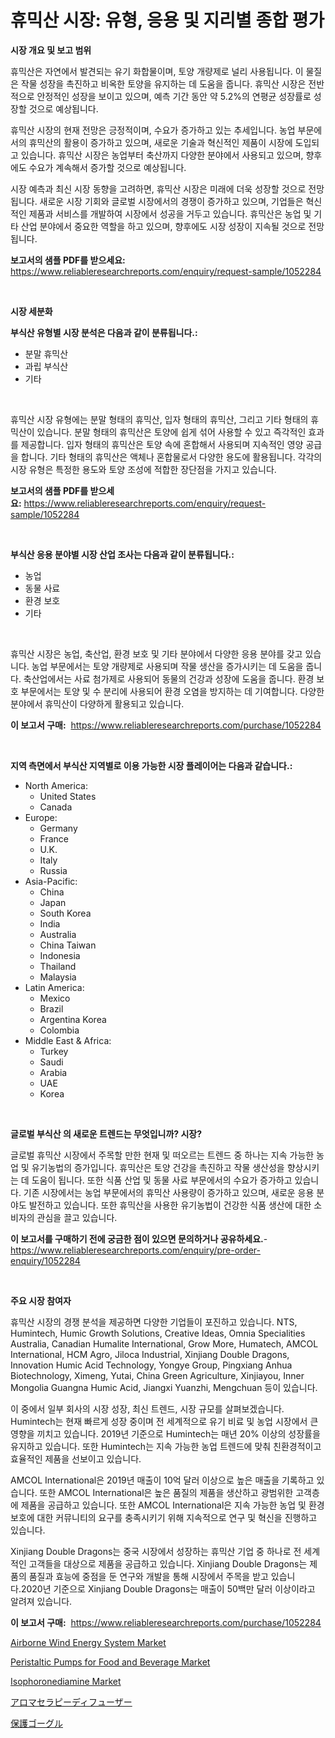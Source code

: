 <p><h1>휴믹산 시장: 유형, 응용 및 지리별 종합 평가</h1></p><p><strong>시장 개요 및 보고 범위</strong></p>
<p><p>휴믹산은 자연에서 발견되는 유기 화합물이며, 토양 개량제로 널리 사용됩니다. 이 물질은 작물 성장을 촉진하고 비옥한 토양을 유지하는 데 도움을 줍니다. 휴믹산 시장은 전반적으로 안정적인 성장을 보이고 있으며, 예측 기간 동안 약 5.2%의 연평균 성장률로 성장할 것으로 예상됩니다. </p><p>휴믹산 시장의 현재 전망은 긍정적이며, 수요가 증가하고 있는 추세입니다. 농업 부문에서의 휴믹산의 활용이 증가하고 있으며, 새로운 기술과 혁신적인 제품이 시장에 도입되고 있습니다. 휴믹산 시장은 농업부터 축산까지 다양한 분야에서 사용되고 있으며, 향후에도 수요가 계속해서 증가할 것으로 예상됩니다.</p><p>시장 예측과 최신 시장 동향을 고려하면, 휴믹산 시장은 미래에 더욱 성장할 것으로 전망됩니다. 새로운 시장 기회와 글로벌 시장에서의 경쟁이 증가하고 있으며, 기업들은 혁신적인 제품과 서비스를 개발하여 시장에서 성공을 거두고 있습니다. 휴믹산은 농업 및 기타 산업 분야에서 중요한 역할을 하고 있으며, 향후에도 시장 성장이 지속될 것으로 전망됩니다.</p></p>
<p><strong>보고서의 샘플 PDF를 받으세요:</strong> <a href="https://www.reliableresearchreports.com/enquiry/request-sample/1052284">https://www.reliableresearchreports.com/enquiry/request-sample/1052284</a></p>
<p>&nbsp;</p>
<p><strong>시장 세분화</strong></p>
<p><strong>부식산 유형별 시장 분석은 다음과 같이 분류됩니다.:</strong></p>
<p><ul><li>분말 휴믹산</li><li>과립 부식산</li><li>기타</li></ul></p>
<p>&nbsp;</p>
<p><p>휴믹산 시장 유형에는 분말 형태의 휴믹산, 입자 형태의 휴믹산, 그리고 기타 형태의 휴믹산이 있습니다. 분말 형태의 휴믹산은 토양에 쉽게 섞어 사용할 수 있고 즉각적인 효과를 제공합니다. 입자 형태의 휴믹산은 토양 속에 혼합해서 사용되며 지속적인 영양 공급을 합니다. 기타 형태의 휴믹산은 액체나 혼합물로서 다양한 용도에 활용됩니다. 각각의 시장 유형은 특정한 용도와 토양 조성에 적합한 장단점을 가지고 있습니다.</p></p>
<p><strong>보고서의 샘플 PDF를 받으세요:</strong>&nbsp;<a href="https://www.reliableresearchreports.com/enquiry/request-sample/1052284">https://www.reliableresearchreports.com/enquiry/request-sample/1052284</a></p>
<p>&nbsp;</p>
<p><strong> 부식산 응용 분야별 시장 산업 조사는 다음과 같이 분류됩니다.:</strong></p>
<p><ul><li>농업</li><li>동물 사료</li><li>환경 보호</li><li>기타</li></ul></p>
<p>&nbsp;</p>
<p><p>휴믹산 시장은 농업, 축산업, 환경 보호 및 기타 분야에서 다양한 응용 분야를 갖고 있습니다. 농업 부문에서는 토양 개량제로 사용되며 작물 생산을 증가시키는 데 도움을 줍니다. 축산업에서는 사료 첨가제로 사용되어 동물의 건강과 성장에 도움을 줍니다. 환경 보호 부문에서는 토양 및 수 분리에 사용되어 환경 오염을 방지하는 데 기여합니다. 다양한 분야에서 휴믹산이 다양하게 활용되고 있습니다.</p></p>
<p><strong>이 보고서 구매:</strong>&nbsp; <a href="https://www.reliableresearchreports.com/purchase/1052284">https://www.reliableresearchreports.com/purchase/1052284</a></p>
<p>&nbsp;</p>
<p><strong>지역 측면에서 부식산 지역별로 이용 가능한 시장 플레이어는 다음과 같습니다.:</strong></p>
<p><ul>
    <li>
        North America:
        <ul>
            <li>United States</li>
            <li>Canada</li>
        </ul>
    </li>
    <li>
        Europe:
        <ul>
            <li>Germany</li>
            <li>France</li>
            <li>U.K.</li>
            <li>Italy</li>
            <li>Russia</li>
        </ul>
    </li>
    <li>
        Asia-Pacific:
        <ul>
            <li>China</li>
            <li>Japan</li>
            <li>South Korea</li>
            <li>India</li>
            <li>Australia</li>
            <li>China Taiwan</li>
            <li>Indonesia</li>
            <li>Thailand</li>
            <li>Malaysia</li>
        </ul>
    </li>
    <li>
        Latin America:
        <ul>
            <li>Mexico</li>
            <li>Brazil</li>
            <li>Argentina Korea</li>
            <li>Colombia</li>
        </ul>
    </li>
    <li>
        Middle East & Africa:
        <ul>
            <li>Turkey</li>
            <li>Saudi</li>
            <li>Arabia</li>
            <li>UAE</li>
            <li>Korea</li>
        </ul>
    </li>
    </ul></p>
<p>&nbsp;</p>
<p><strong>글로벌 부식산 의 새로운 트렌드는 무엇입니까? 시장?</strong></p>
<p><p>글로벌 휴믹산 시장에서 주목할 만한 현재 및 떠오르는 트렌드 중 하나는 지속 가능한 농업 및 유기농법의 증가입니다. 휴믹산은 토양 건강을 촉진하고 작물 생산성을 향상시키는 데 도움이 됩니다. 또한 식품 산업 및 동물 사료 부문에서의 수요가 증가하고 있습니다. 기존 시장에서는 농업 부문에서의 휴믹산 사용량이 증가하고 있으며, 새로운 응용 분야도 발전하고 있습니다. 또한 휴믹산을 사용한 유기농법이 건강한 식품 생산에 대한 소비자의 관심을 끌고 있습니다.</p></p>
<p><strong>이 보고서를 구매하기 전에 궁금한 점이 있으면 문의하거나 공유하세요.</strong>- <a href="https://www.reliableresearchreports.com/enquiry/pre-order-enquiry/1052284">https://www.reliableresearchreports.com/enquiry/pre-order-enquiry/1052284</a></p>
<p>&nbsp;</p>
<p><strong>주요 시장 참여자</strong></p>
<p><p>휴믹산 시장의 경쟁 분석을 제공하면 다양한 기업들이 포진하고 있습니다. NTS, Humintech, Humic Growth Solutions, Creative Ideas, Omnia Specialities Australia, Canadian Humalite International, Grow More, Humatech, AMCOL International, HCM Agro, Jiloca Industrial, Xinjiang Double Dragons, Innovation Humic Acid Technology, Yongye Group, Pingxiang Anhua Biotechnology, Ximeng, Yutai, China Green Agriculture, Xinjiayou, Inner Mongolia Guangna Humic Acid, Jiangxi Yuanzhi, Mengchuan 등이 있습니다. </p><p>이 중에서 일부 회사의 시장 성장, 최신 트렌드, 시장 규모를 살펴보겠습니다. Humintech는 현재 빠르게 성장 중이며 전 세계적으로 유기 비료 및 농업 시장에서 큰 영향을 끼치고 있습니다. 2019년 기준으로 Humintech는 매년 20% 이상의 성장률을 유지하고 있습니다. 또한 Humintech는 지속 가능한 농업 트렌드에 맞춰 친환경적이고 효율적인 제품을 선보이고 있습니다.</p><p>AMCOL International은 2019년 매출이 10억 달러 이상으로 높은 매출을 기록하고 있습니다. 또한 AMCOL International은 높은 품질의 제품을 생산하고 광범위한 고객층에 제품을 공급하고 있습니다. 또한 AMCOL International은 지속 가능한 농업 및 환경 보호에 대한 커뮤니티의 요구를 충족시키기 위해 지속적으로 연구 및 혁신을 진행하고 있습니다.</p><p>Xinjiang Double Dragons는 중국 시장에서 성장하는 휴믹산 기업 중 하나로 전 세계적인 고객들을 대상으로 제품을 공급하고 있습니다. Xinjiang Double Dragons는 제품의 품질과 효능에 중점을 둔 연구와 개발을 통해 시장에서 주목을 받고 있습니다.2020년 기준으로 Xinjiang Double Dragons는 매출이 50백만 달러 이상이라고 알려져 있습니다.</p></p>
<p><strong>이 보고서 구매:</strong>&nbsp;&nbsp;<a href="https://www.reliableresearchreports.com/purchase/1052284">https://www.reliableresearchreports.com/purchase/1052284</a></p>
<p><p><a href="https://view.publitas.com/reportprime-1/airborne-wind-energy-system-market-size-growth-outlook-from-2024-to-2031-projecting-at-markets-trends-analysis-by-application-regional-outlook-and-revenue/">Airborne Wind Energy System Market</a></p><p><a href="https://view.publitas.com/reportprime-1/peristaltic-pumps-for-food-and-beverage-market-size-market-trends-and-growth-outlook-forecasted-for-period-from-2023-to-2030/">Peristaltic Pumps for Food and Beverage Market</a></p><p><a href="https://mire-aunt-385.notion.site/Isophoronediamine-Market-Size-2024-2031-Global-Industrial-Analysis-Key-Geographical-Regions-Mark-e1e7ab7769144d1b9d0ac90ad356fd9e">Isophoronediamine Market</a></p><p><a href="https://github.com/mcbeesbxa270/Market-Research-Report-List-1/blob/main/4392021189070.md">アロマセラピーディフューザー</a></p><p><a href="https://medium.com/@kaiahuels2023/%E4%BF%9D%E8%AD%B7%E7%94%A8%E3%82%B4%E3%83%BC%E3%82%B0%E3%83%AB%E5%B8%82%E5%A0%B4%E8%A6%8F%E6%A8%A1%E3%81%A8%E5%B8%82%E5%A0%B4%E5%8B%95%E5%90%91-%E5%AE%8C%E5%85%A8%E3%81%AA%E6%A5%AD%E7%95%8C%E6%A6%82%E8%A6%81-2024%E5%B9%B4%E3%81%8B%E3%82%892031%E5%B9%B4-f333aa7f78ba?postPublishedType=initial">保護ゴーグル</a></p></p>
